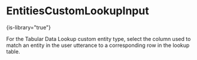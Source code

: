 # EntitiesCustomLookupInput

{is-library="true"}

<snippet id="EntitiesCustomLookupInput_snippet">

 For the Tabular Data Lookup custom entity type, select the column used to match an entity in the user utterance to a corresponding row in the lookup table.

</snippet>